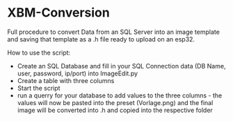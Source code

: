# XBM-Conversion
Full procedure to convert Data from an SQL Server into an image template and saving that template as a .h file ready to upload on an esp32.



How to use the script:
- Create an SQL Database and fill in your SQL Connection data (DB Name, user, password, ip/port) into ImageEdit.py 
- Create a table with three columns
- Start the script
- run a querry for your database to add values to the three columns - the values will now be pasted into the preset (Vorlage.png) and the final image will be converted into .h and copied into the respective folder
